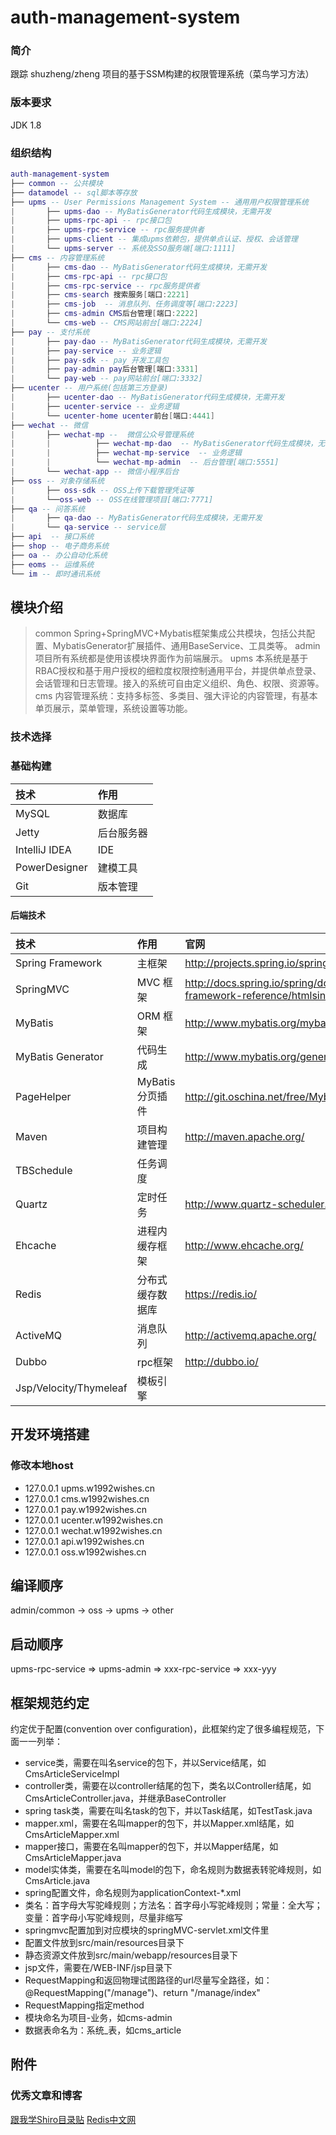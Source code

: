 # auth-management-system
### 简介
跟踪 shuzheng/zheng 项目的基于SSM构建的权限管理系统（菜鸟学习方法）
### 版本要求
JDK 1.8
### 组织结构
```lua
auth-management-system
├── common -- 公共模块
├── datamodel -- sql脚本等存放
├── upms -- User Permissions Management System -- 通用用户权限管理系统
|       ├── upms-dao -- MyBatisGenerator代码生成模块，无需开发
|       ├── upms-rpc-api -- rpc接口包
|       ├── upms-rpc-service -- rpc服务提供者
|       ├── upms-client -- 集成upms依赖包，提供单点认证、授权、会话管理
|       └── upms-server -- 系统及SSO服务端[端口:1111]
├── cms -- 内容管理系统
|       ├── cms-dao -- MyBatisGenerator代码生成模块，无需开发
|       ├── cms-rpc-api -- rpc接口包
|       ├── cms-rpc-service -- rpc服务提供者
|       ├── cms-search 搜索服务[端口:2221]
|       ├── cms-job  -- 消息队列、任务调度等[端口:2223]
|       ├── cms-admin CMS后台管理[端口:2222]
|       └── cms-web -- CMS网站前台[端口:2224]
├── pay -- 支付系统
|       ├── pay-dao -- MyBatisGenerator代码生成模块，无需开发
|       ├── pay-service -- 业务逻辑
|       ├── pay-sdk -- pay 开发工具包
|       ├── pay-admin pay后台管理[端口:3331]
|       └── pay-web -- pay网站前台[端口:3332]
├── ucenter -- 用户系统(包括第三方登录)
|       ├── ucenter-dao -- MyBatisGenerator代码生成模块，无需开发
|       ├── ucenter-service -- 业务逻辑
|       └── ucenter-home ucenter前台[端口:4441]
├── wechat -- 微信
|       ├── wechat-mp --  微信公众号管理系统
|       |          ├── wechat-mp-dao  -- MyBatisGenerator代码生成模块，无需开发
|       |          ├── wechat-mp-service  -- 业务逻辑
|       |          └── wechat-mp-admin  -- 后台管理[端口:5551]
|       └── wechat-app -- 微信小程序后台
├── oss -- 对象存储系统
|       ├── oss-sdk -- OSS上传下载管理凭证等
|       └──oss-web -- OSS在线管理项目[端口:7771]
├── qa -- 问答系统
|       ├── qa-dao -- MyBatisGenerator代码生成模块，无需开发
|       └── qa-service -- service层
├── api  -- 接口系统
├── shop -- 电子商务系统
├── oa -- 办公自动化系统
├── eoms -- 运维系统
└── im -- 即时通讯系统
```

## 模块介绍
>common 
Spring+SpringMVC+Mybatis框架集成公共模块，包括公共配置、MybatisGenerator扩展插件、通用BaseService、工具类等。
>admin
项目所有系统都是使用该模块界面作为前端展示。
>upms
本系统是基于RBAC授权和基于用户授权的细粒度权限控制通用平台，并提供单点登录、会话管理和日志管理。接入的系统可自由定义组织、角色、权限、资源等。
>cms
内容管理系统：支持多标签、多类目、强大评论的内容管理，有基本单页展示，菜单管理，系统设置等功能。

### 技术选择
### 基础构建
| 技术 | 作用 |
| :------- | :------- |
| MySQL    | 数据库    | 
| Jetty    | 后台服务器 |
| IntelliJ IDEA | IDE |
| PowerDesigner | 建模工具 |
| Git      | 版本管理 |
#### 后端技术
| 技术 | 作用 | 官网 |
| :------- | :------- | :------|
| Spring Framework | 主框架           | http://projects.spring.io/spring-framework/ |
| SpringMVC        | MVC 框架         | 	http://docs.spring.io/spring/docs/current/spring-framework-reference/htmlsingle/#mvc |
| MyBatis          | ORM 框架         | http://www.mybatis.org/mybatis-3/zh/index.html |
| MyBatis Generator| 代码生成         | 	http://www.mybatis.org/generator/index.html |
| PageHelper       | MyBatis分页插件  | http://git.oschina.net/free/Mybatis_PageHelper |
| Maven	           | 项目构建管理	  | http://maven.apache.org/ |
| TBSchedule       | 任务调度         |
| Quartz           | 定时任务         | http://www.quartz-scheduler.org/|
| Ehcache          | 进程内缓存框架    | http://www.ehcache.org/ |
| Redis            | 分布式缓存数据库  | https://redis.io/ |
| ActiveMQ         | 消息队列         | http://activemq.apache.org/ |
| Dubbo            | rpc框架          | http://dubbo.io/ |
| Jsp/Velocity/Thymeleaf | 模板引擎   | 
## 开发环境搭建
### 修改本地host
* 127.0.0.1 upms.w1992wishes.cn
* 127.0.0.1 cms.w1992wishes.cn
* 127.0.0.1 pay.w1992wishes.cn
* 127.0.0.1 ucenter.w1992wishes.cn
* 127.0.0.1 wechat.w1992wishes.cn
* 127.0.0.1 api.w1992wishes.cn
* 127.0.0.1 oss.w1992wishes.cn

## 编译顺序
admin/common -> oss -> upms -> other

## 启动顺序
upms-rpc-service => upms-admin => xxx-rpc-service => xxx-yyy

## 框架规范约定

约定优于配置(convention over configuration)，此框架约定了很多编程规范，下面一一列举：

- service类，需要在叫名service的包下，并以Service结尾，如CmsArticleServiceImpl
- controller类，需要在以controller结尾的包下，类名以Controller结尾，如CmsArticleController.java，并继承BaseController
- spring task类，需要在叫名task的包下，并以Task结尾，如TestTask.java
- mapper.xml，需要在名叫mapper的包下，并以Mapper.xml结尾，如CmsArticleMapper.xml
- mapper接口，需要在名叫mapper的包下，并以Mapper结尾，如CmsArticleMapper.java
- model实体类，需要在名叫model的包下，命名规则为数据表转驼峰规则，如CmsArticle.java
- spring配置文件，命名规则为applicationContext-*.xml
- 类名：首字母大写驼峰规则；方法名：首字母小写驼峰规则；常量：全大写；变量：首字母小写驼峰规则，尽量非缩写
- springmvc配置加到对应模块的springMVC-servlet.xml文件里
- 配置文件放到src/main/resources目录下
- 静态资源文件放到src/main/webapp/resources目录下
- jsp文件，需要在/WEB-INF/jsp目录下
- RequestMapping和返回物理试图路径的url尽量写全路径，如：@RequestMapping("/manage")、return "/manage/index"
- RequestMapping指定method
- 模块命名为项目-业务，如cms-admin
- 数据表命名为：系统_表，如cms_article

## 附件
### 优秀文章和博客
[跟我学Shiro目录贴](http://jinnianshilongnian.iteye.com/blog/2018398 "跟我学Shiro目录贴")
[Redis中文网](http://www.redis.net.cn/ "Redis中文网")
